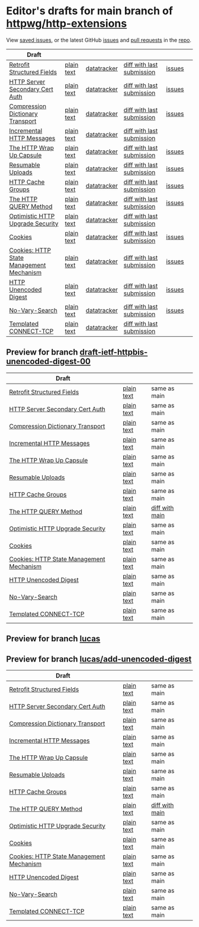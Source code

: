 # Editor's drafts for main branch of [httpwg/http-extensions](https://github.com/httpwg/http-extensions)

View [saved issues](issues.html), or the latest GitHub [issues](https://github.com/httpwg/http-extensions/issues) and [pull requests](https://github.com/httpwg/http-extensions/pulls) in the [repo](https://github.com/httpwg/http-extensions).

| Draft |     |     |     |     |     |
| ----- | --- | --- | --- | --- | --- |
| [Retrofit Structured Fields](./draft-ietf-httpbis-retrofit.html "Retrofit Structured Fields for HTTP (HTML)") | [plain text](./draft-ietf-httpbis-retrofit.txt "Retrofit Structured Fields for HTTP (Text)") | [datatracker](https://datatracker.ietf.org/doc/draft-ietf-httpbis-retrofit "Datatracker for draft-ietf-httpbis-retrofit") | [diff with last submission](https://author-tools.ietf.org/api/iddiff?doc_1=draft-ietf-httpbis-retrofit&url_2=https://httpwg.github.io/http-extensions/draft-ietf-httpbis-retrofit.txt) | [issues](https://github.com/httpwg/http-extensions/labels/retrofit) |
| [HTTP Server Secondary Cert Auth](./draft-ietf-httpbis-secondary-server-certs.html "Secondary Certificate Authentication of HTTP Servers (HTML)") | [plain text](./draft-ietf-httpbis-secondary-server-certs.txt "Secondary Certificate Authentication of HTTP Servers (Text)") | [datatracker](https://datatracker.ietf.org/doc/draft-ietf-httpbis-secondary-server-certs "Datatracker for draft-ietf-httpbis-secondary-server-certs") | [diff with last submission](https://author-tools.ietf.org/api/iddiff?doc_1=draft-ietf-httpbis-secondary-server-certs&url_2=https://httpwg.github.io/http-extensions/draft-ietf-httpbis-secondary-server-certs.txt) | [issues](https://github.com/httpwg/http-extensions/labels/secondary-server-certs) |
| [Compression Dictionary Transport](./draft-ietf-httpbis-compression-dictionary.html "Compression Dictionary Transport (HTML)") | [plain text](./draft-ietf-httpbis-compression-dictionary.txt "Compression Dictionary Transport (Text)") | [datatracker](https://datatracker.ietf.org/doc/draft-ietf-httpbis-compression-dictionary "Datatracker for draft-ietf-httpbis-compression-dictionary") | [diff with last submission](https://author-tools.ietf.org/api/iddiff?doc_1=draft-ietf-httpbis-compression-dictionary&url_2=https://httpwg.github.io/http-extensions/draft-ietf-httpbis-compression-dictionary.txt) | [issues](https://github.com/httpwg/http-extensions/labels/compression-dictionary) |
| [Incremental HTTP Messages](./draft-ietf-httpbis-incremental.html "Incremental HTTP Messages (HTML)") | [plain text](./draft-ietf-httpbis-incremental.txt "Incremental HTTP Messages (Text)") | [datatracker](https://datatracker.ietf.org/doc/draft-ietf-httpbis-incremental "Datatracker for draft-ietf-httpbis-incremental") | [diff with last submission](https://author-tools.ietf.org/api/iddiff?doc_1=draft-ietf-httpbis-incremental&url_2=https://httpwg.github.io/http-extensions/draft-ietf-httpbis-incremental.txt) |  |
| [The HTTP Wrap Up Capsule](./draft-ietf-httpbis-wrap-up.html "The HTTP Wrap Up Capsule (HTML)") | [plain text](./draft-ietf-httpbis-wrap-up.txt "The HTTP Wrap Up Capsule (Text)") | [datatracker](https://datatracker.ietf.org/doc/draft-ietf-httpbis-wrap-up "Datatracker for draft-ietf-httpbis-wrap-up") | [diff with last submission](https://author-tools.ietf.org/api/iddiff?doc_1=draft-ietf-httpbis-wrap-up&url_2=https://httpwg.github.io/http-extensions/draft-ietf-httpbis-wrap-up.txt) | [issues](https://github.com/httpwg/http-extensions/labels/wrap-up) |
| [Resumable Uploads](./draft-ietf-httpbis-resumable-upload.html "Resumable Uploads for HTTP (HTML)") | [plain text](./draft-ietf-httpbis-resumable-upload.txt "Resumable Uploads for HTTP (Text)") | [datatracker](https://datatracker.ietf.org/doc/draft-ietf-httpbis-resumable-upload "Datatracker for draft-ietf-httpbis-resumable-upload") | [diff with last submission](https://author-tools.ietf.org/api/iddiff?doc_1=draft-ietf-httpbis-resumable-upload&url_2=https://httpwg.github.io/http-extensions/draft-ietf-httpbis-resumable-upload.txt) | [issues](https://github.com/httpwg/http-extensions/labels/resumable-upload) |
| [HTTP Cache Groups](./draft-ietf-httpbis-cache-groups.html "HTTP Cache Groups (HTML)") | [plain text](./draft-ietf-httpbis-cache-groups.txt "HTTP Cache Groups (Text)") | [datatracker](https://datatracker.ietf.org/doc/draft-ietf-httpbis-cache-groups "Datatracker for draft-ietf-httpbis-cache-groups") | [diff with last submission](https://author-tools.ietf.org/api/iddiff?doc_1=draft-ietf-httpbis-cache-groups&url_2=https://httpwg.github.io/http-extensions/draft-ietf-httpbis-cache-groups.txt) | [issues](https://github.com/httpwg/http-extensions/labels/cache-groups) |
| [The HTTP QUERY Method](./draft-ietf-httpbis-safe-method-w-body.html "The HTTP QUERY Method (HTML)") | [plain text](./draft-ietf-httpbis-safe-method-w-body.txt "The HTTP QUERY Method (Text)") | [datatracker](https://datatracker.ietf.org/doc/draft-ietf-httpbis-safe-method-w-body "Datatracker for draft-ietf-httpbis-safe-method-w-body") | [diff with last submission](https://author-tools.ietf.org/api/iddiff?doc_1=draft-ietf-httpbis-safe-method-w-body&url_2=https://httpwg.github.io/http-extensions/draft-ietf-httpbis-safe-method-w-body.txt) | [issues](https://github.com/httpwg/http-extensions/labels/query-method) |
| [Optimistic HTTP Upgrade Security](./draft-ietf-httpbis-optimistic-upgrade.html "Security Considerations for Optimistic Protocol Transitions in HTTP/1.1 (HTML)") | [plain text](./draft-ietf-httpbis-optimistic-upgrade.txt "Security Considerations for Optimistic Protocol Transitions in HTTP/1.1 (Text)") | [datatracker](https://datatracker.ietf.org/doc/draft-ietf-httpbis-optimistic-upgrade "Datatracker for draft-ietf-httpbis-optimistic-upgrade") | [diff with last submission](https://author-tools.ietf.org/api/iddiff?doc_1=draft-ietf-httpbis-optimistic-upgrade&url_2=https://httpwg.github.io/http-extensions/draft-ietf-httpbis-optimistic-upgrade.txt) |  |
| [Cookies](./draft-ietf-httpbis-layered-cookies.html "Cookies: HTTP State Management Mechanism (HTML)") | [plain text](./draft-ietf-httpbis-layered-cookies.txt "Cookies: HTTP State Management Mechanism (Text)") | [datatracker](https://datatracker.ietf.org/doc/draft-ietf-httpbis-layered-cookies "Datatracker for draft-ietf-httpbis-layered-cookies") | [diff with last submission](https://author-tools.ietf.org/api/iddiff?doc_1=draft-ietf-httpbis-layered-cookies&url_2=https://httpwg.github.io/http-extensions/draft-ietf-httpbis-layered-cookies.txt) | [issues](https://github.com/httpwg/http-extensions/labels/cookies) |
| [Cookies: HTTP State Management Mechanism](./draft-ietf-httpbis-rfc6265bis.html "Cookies: HTTP State Management Mechanism (HTML)") | [plain text](./draft-ietf-httpbis-rfc6265bis.txt "Cookies: HTTP State Management Mechanism (Text)") | [datatracker](https://datatracker.ietf.org/doc/draft-ietf-httpbis-rfc6265bis "Datatracker for draft-ietf-httpbis-rfc6265bis") | [diff with last submission](https://author-tools.ietf.org/api/iddiff?doc_1=draft-ietf-httpbis-rfc6265bis&url_2=https://httpwg.github.io/http-extensions/draft-ietf-httpbis-rfc6265bis.txt) | [issues](https://github.com/httpwg/http-extensions/labels/6265bis) |
| [HTTP Unencoded Digest](./draft-ietf-httpbis-unencoded-digest.html "HTTP Unencoded Digest (HTML)") | [plain text](./draft-ietf-httpbis-unencoded-digest.txt "HTTP Unencoded Digest (Text)") | [datatracker](https://datatracker.ietf.org/doc/draft-ietf-httpbis-unencoded-digest "Datatracker for draft-ietf-httpbis-unencoded-digest") | [diff with last submission](https://author-tools.ietf.org/api/iddiff?doc_1=draft-ietf-httpbis-unencoded-digest&url_2=https://httpwg.github.io/http-extensions/draft-ietf-httpbis-unencoded-digest.txt) | [issues](https://github.com/httpwg/http-extensions/labels/unencoded-digest) |
| [No-Vary-Search](./draft-ietf-httpbis-no-vary-search.html "The No-Vary-Search HTTP Response Header Field (HTML)") | [plain text](./draft-ietf-httpbis-no-vary-search.txt "The No-Vary-Search HTTP Response Header Field (Text)") | [datatracker](https://datatracker.ietf.org/doc/draft-ietf-httpbis-no-vary-search "Datatracker for draft-ietf-httpbis-no-vary-search") | [diff with last submission](https://author-tools.ietf.org/api/iddiff?doc_1=draft-ietf-httpbis-no-vary-search&url_2=https://httpwg.github.io/http-extensions/draft-ietf-httpbis-no-vary-search.txt) | [issues](https://github.com/httpwg/http-extensions/labels/no-vary-search) |
| [Templated CONNECT-TCP](./draft-ietf-httpbis-connect-tcp.html "Template-Driven HTTP CONNECT Proxying for TCP (HTML)") | [plain text](./draft-ietf-httpbis-connect-tcp.txt "Template-Driven HTTP CONNECT Proxying for TCP (Text)") | [datatracker](https://datatracker.ietf.org/doc/draft-ietf-httpbis-connect-tcp "Datatracker for draft-ietf-httpbis-connect-tcp") | [diff with last submission](https://author-tools.ietf.org/api/iddiff?doc_1=draft-ietf-httpbis-connect-tcp&url_2=https://httpwg.github.io/http-extensions/draft-ietf-httpbis-connect-tcp.txt) |  |

## Preview for branch [draft-ietf-httpbis-unencoded-digest-00](draft-ietf-httpbis-unencoded-digest-00)

| Draft |     |     |     |
| ----- | --- | --- | --- |
| [Retrofit Structured Fields](draft-ietf-httpbis-unencoded-digest-00/draft-ietf-httpbis-retrofit.html "Retrofit Structured Fields for HTTP (HTML)") | [plain text](draft-ietf-httpbis-unencoded-digest-00/draft-ietf-httpbis-retrofit.txt "Retrofit Structured Fields for HTTP (Text)") | same as main |
| [HTTP Server Secondary Cert Auth](draft-ietf-httpbis-unencoded-digest-00/draft-ietf-httpbis-secondary-server-certs.html "Secondary Certificate Authentication of HTTP Servers (HTML)") | [plain text](draft-ietf-httpbis-unencoded-digest-00/draft-ietf-httpbis-secondary-server-certs.txt "Secondary Certificate Authentication of HTTP Servers (Text)") | same as main |
| [Compression Dictionary Transport](draft-ietf-httpbis-unencoded-digest-00/draft-ietf-httpbis-compression-dictionary.html "Compression Dictionary Transport (HTML)") | [plain text](draft-ietf-httpbis-unencoded-digest-00/draft-ietf-httpbis-compression-dictionary.txt "Compression Dictionary Transport (Text)") | same as main |
| [Incremental HTTP Messages](draft-ietf-httpbis-unencoded-digest-00/draft-ietf-httpbis-incremental.html "Incremental HTTP Messages (HTML)") | [plain text](draft-ietf-httpbis-unencoded-digest-00/draft-ietf-httpbis-incremental.txt "Incremental HTTP Messages (Text)") | same as main |
| [The HTTP Wrap Up Capsule](draft-ietf-httpbis-unencoded-digest-00/draft-ietf-httpbis-wrap-up.html "The HTTP Wrap Up Capsule (HTML)") | [plain text](draft-ietf-httpbis-unencoded-digest-00/draft-ietf-httpbis-wrap-up.txt "The HTTP Wrap Up Capsule (Text)") | same as main |
| [Resumable Uploads](draft-ietf-httpbis-unencoded-digest-00/draft-ietf-httpbis-resumable-upload.html "Resumable Uploads for HTTP (HTML)") | [plain text](draft-ietf-httpbis-unencoded-digest-00/draft-ietf-httpbis-resumable-upload.txt "Resumable Uploads for HTTP (Text)") | same as main |
| [HTTP Cache Groups](draft-ietf-httpbis-unencoded-digest-00/draft-ietf-httpbis-cache-groups.html "HTTP Cache Groups (HTML)") | [plain text](draft-ietf-httpbis-unencoded-digest-00/draft-ietf-httpbis-cache-groups.txt "HTTP Cache Groups (Text)") | same as main |
| [The HTTP QUERY Method](draft-ietf-httpbis-unencoded-digest-00/draft-ietf-httpbis-safe-method-w-body.html "The HTTP QUERY Method (HTML)") | [plain text](draft-ietf-httpbis-unencoded-digest-00/draft-ietf-httpbis-safe-method-w-body.txt "The HTTP QUERY Method (Text)") | [diff with main](https://author-tools.ietf.org/api/iddiff?url_1=https://httpwg.github.io/http-extensions/draft-ietf-httpbis-safe-method-w-body.txt&url_2=https://httpwg.github.io/http-extensions/draft-ietf-httpbis-unencoded-digest-00/draft-ietf-httpbis-safe-method-w-body.txt) |
| [Optimistic HTTP Upgrade Security](draft-ietf-httpbis-unencoded-digest-00/draft-ietf-httpbis-optimistic-upgrade.html "Security Considerations for Optimistic Protocol Transitions in HTTP/1.1 (HTML)") | [plain text](draft-ietf-httpbis-unencoded-digest-00/draft-ietf-httpbis-optimistic-upgrade.txt "Security Considerations for Optimistic Protocol Transitions in HTTP/1.1 (Text)") | same as main |
| [Cookies](draft-ietf-httpbis-unencoded-digest-00/draft-ietf-httpbis-layered-cookies.html "Cookies: HTTP State Management Mechanism (HTML)") | [plain text](draft-ietf-httpbis-unencoded-digest-00/draft-ietf-httpbis-layered-cookies.txt "Cookies: HTTP State Management Mechanism (Text)") | same as main |
| [Cookies: HTTP State Management Mechanism](draft-ietf-httpbis-unencoded-digest-00/draft-ietf-httpbis-rfc6265bis.html "Cookies: HTTP State Management Mechanism (HTML)") | [plain text](draft-ietf-httpbis-unencoded-digest-00/draft-ietf-httpbis-rfc6265bis.txt "Cookies: HTTP State Management Mechanism (Text)") | same as main |
| [HTTP Unencoded Digest](draft-ietf-httpbis-unencoded-digest-00/draft-ietf-httpbis-unencoded-digest.html "HTTP Unencoded Digest (HTML)") | [plain text](draft-ietf-httpbis-unencoded-digest-00/draft-ietf-httpbis-unencoded-digest.txt "HTTP Unencoded Digest (Text)") | same as main |
| [No-Vary-Search](draft-ietf-httpbis-unencoded-digest-00/draft-ietf-httpbis-no-vary-search.html "The No-Vary-Search HTTP Response Header Field (HTML)") | [plain text](draft-ietf-httpbis-unencoded-digest-00/draft-ietf-httpbis-no-vary-search.txt "The No-Vary-Search HTTP Response Header Field (Text)") | same as main |
| [Templated CONNECT-TCP](draft-ietf-httpbis-unencoded-digest-00/draft-ietf-httpbis-connect-tcp.html "Template-Driven HTTP CONNECT Proxying for TCP (HTML)") | [plain text](draft-ietf-httpbis-unencoded-digest-00/draft-ietf-httpbis-connect-tcp.txt "Template-Driven HTTP CONNECT Proxying for TCP (Text)") | same as main |

## Preview for branch [lucas](lucas)

## Preview for branch [lucas/add-unencoded-digest](lucas/add-unencoded-digest)

| Draft |     |     |     |
| ----- | --- | --- | --- |
| [Retrofit Structured Fields](lucas/add-unencoded-digest/draft-ietf-httpbis-retrofit.html "Retrofit Structured Fields for HTTP (HTML)") | [plain text](lucas/add-unencoded-digest/draft-ietf-httpbis-retrofit.txt "Retrofit Structured Fields for HTTP (Text)") | same as main |
| [HTTP Server Secondary Cert Auth](lucas/add-unencoded-digest/draft-ietf-httpbis-secondary-server-certs.html "Secondary Certificate Authentication of HTTP Servers (HTML)") | [plain text](lucas/add-unencoded-digest/draft-ietf-httpbis-secondary-server-certs.txt "Secondary Certificate Authentication of HTTP Servers (Text)") | same as main |
| [Compression Dictionary Transport](lucas/add-unencoded-digest/draft-ietf-httpbis-compression-dictionary.html "Compression Dictionary Transport (HTML)") | [plain text](lucas/add-unencoded-digest/draft-ietf-httpbis-compression-dictionary.txt "Compression Dictionary Transport (Text)") | same as main |
| [Incremental HTTP Messages](lucas/add-unencoded-digest/draft-ietf-httpbis-incremental.html "Incremental HTTP Messages (HTML)") | [plain text](lucas/add-unencoded-digest/draft-ietf-httpbis-incremental.txt "Incremental HTTP Messages (Text)") | same as main |
| [The HTTP Wrap Up Capsule](lucas/add-unencoded-digest/draft-ietf-httpbis-wrap-up.html "The HTTP Wrap Up Capsule (HTML)") | [plain text](lucas/add-unencoded-digest/draft-ietf-httpbis-wrap-up.txt "The HTTP Wrap Up Capsule (Text)") | same as main |
| [Resumable Uploads](lucas/add-unencoded-digest/draft-ietf-httpbis-resumable-upload.html "Resumable Uploads for HTTP (HTML)") | [plain text](lucas/add-unencoded-digest/draft-ietf-httpbis-resumable-upload.txt "Resumable Uploads for HTTP (Text)") | same as main |
| [HTTP Cache Groups](lucas/add-unencoded-digest/draft-ietf-httpbis-cache-groups.html "HTTP Cache Groups (HTML)") | [plain text](lucas/add-unencoded-digest/draft-ietf-httpbis-cache-groups.txt "HTTP Cache Groups (Text)") | same as main |
| [The HTTP QUERY Method](lucas/add-unencoded-digest/draft-ietf-httpbis-safe-method-w-body.html "The HTTP QUERY Method (HTML)") | [plain text](lucas/add-unencoded-digest/draft-ietf-httpbis-safe-method-w-body.txt "The HTTP QUERY Method (Text)") | [diff with main](https://author-tools.ietf.org/api/iddiff?url_1=https://httpwg.github.io/http-extensions/draft-ietf-httpbis-safe-method-w-body.txt&url_2=https://httpwg.github.io/http-extensions/lucas/add-unencoded-digest/draft-ietf-httpbis-safe-method-w-body.txt) |
| [Optimistic HTTP Upgrade Security](lucas/add-unencoded-digest/draft-ietf-httpbis-optimistic-upgrade.html "Security Considerations for Optimistic Protocol Transitions in HTTP/1.1 (HTML)") | [plain text](lucas/add-unencoded-digest/draft-ietf-httpbis-optimistic-upgrade.txt "Security Considerations for Optimistic Protocol Transitions in HTTP/1.1 (Text)") | same as main |
| [Cookies](lucas/add-unencoded-digest/draft-ietf-httpbis-layered-cookies.html "Cookies: HTTP State Management Mechanism (HTML)") | [plain text](lucas/add-unencoded-digest/draft-ietf-httpbis-layered-cookies.txt "Cookies: HTTP State Management Mechanism (Text)") | same as main |
| [Cookies: HTTP State Management Mechanism](lucas/add-unencoded-digest/draft-ietf-httpbis-rfc6265bis.html "Cookies: HTTP State Management Mechanism (HTML)") | [plain text](lucas/add-unencoded-digest/draft-ietf-httpbis-rfc6265bis.txt "Cookies: HTTP State Management Mechanism (Text)") | same as main |
| [HTTP Unencoded Digest](lucas/add-unencoded-digest/draft-ietf-httpbis-unencoded-digest.html "HTTP Unencoded Digest (HTML)") | [plain text](lucas/add-unencoded-digest/draft-ietf-httpbis-unencoded-digest.txt "HTTP Unencoded Digest (Text)") | same as main |
| [No-Vary-Search](lucas/add-unencoded-digest/draft-ietf-httpbis-no-vary-search.html "The No-Vary-Search HTTP Response Header Field (HTML)") | [plain text](lucas/add-unencoded-digest/draft-ietf-httpbis-no-vary-search.txt "The No-Vary-Search HTTP Response Header Field (Text)") | same as main |
| [Templated CONNECT-TCP](lucas/add-unencoded-digest/draft-ietf-httpbis-connect-tcp.html "Template-Driven HTTP CONNECT Proxying for TCP (HTML)") | [plain text](lucas/add-unencoded-digest/draft-ietf-httpbis-connect-tcp.txt "Template-Driven HTTP CONNECT Proxying for TCP (Text)") | same as main |

